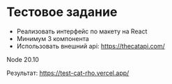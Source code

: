 # Тестовое задание

- Реализовать интерфейс по макету на React
- Минимум 3 компонента
- Использовать внешний api: https://thecatapi.com/

Node 20.10

Результат: https://test-cat-rho.vercel.app/